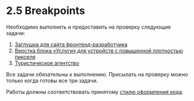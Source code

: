 # 2.5 Breakpoints

Необходимо выполнить и предоставить на проверку следующие задачи:

1. [Заглушка для сайта фронтенд-разработчика](./coming-soon/)
2. [Верстка блока «Услуги» для устройств с повышенной плотностью пикселя](./services-retina/)
3. [Туристическое агентство](./travel-agency/)

Все задачи обязательны к выполнению. Присылать на проверку можно только когда готовы все три задачи.

Работы должны соответствовать принятому [стилю оформления кода](https://github.com/netology-code/codestyle/tree/master/css).
